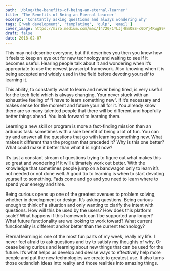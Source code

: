 ```yaml
---
path: '/blog/the-benefits-of-being-an-eternal-learner'
title: 'The Benefits of Being an Eternal Learner'
excerpt: 'Constantly asking questions and always wondering why'
tags: ['web development', 'templating', 'gulp', 'email']
cover_image: https://miro.medium.com/max/14720/1*LJj4hmOES-c0DYj4Kwg89A.jpeg
draft: false
date: 2018-02-07
---
```


This may not describe everyone, but if it describes you then you know how it feels to keep an eye out for new technology and waiting to see if it becomes useful. Hearing people talk about it and wondering when it’s appropriate to use the newest javascript framework. Also knowing when it is being accepted and widely used in the field before devoting yourself to learning it.

This ability, to constantly want to learn and never being tired, is very useful for the tech field which is always changing. Your never stuck with an exhaustive feeling of “I have to learn something new”. If it’s necessary and makes sense for the moment and future your all for it. You already know there are so many talented people that there will be different and hopefully better things ahead. You look forward to learning them.

Learning a new skill or program is more a fact-finding mission than an arduous task. sometimes with a side benefit of being a lot of fun. You can try and answer all the questions that go with learning something new. What makes it different than the program that preceded it? Why is this one better? What could make it better than what it is right now?

It’s just a constant stream of questions trying to figure out what makes this so great and wondering if it will ultimately work out better. With the knowledge that sometimes people jump on a bandwagon only to learn it’s not needed or not done well. A good tip to learning is when to start devoting yourself to something. Fads come and go and you need to learn where to spend your energy and time.

Being curious opens up one of the greatest avenues to problem solving, whether in development or design. It’s asking questions. Being curious enough to think of a situation and only wanting to clarify the intent with questions. How will this be used by the users? How does this platform scale? What happens if this framework can’t be supported any longer? What future functionality are we looking to work toward? What current functionality is different and/or better than the current technology?

Eternal learning is one of the most fun parts of my week, really my life. I never feel afraid to ask questions and try to satisfy my thoughts of why. Or cease being curious and learning about new things that can be used for the future. It’s what helps us develop and devise ways to effectively help more people and put the new technologies we create to greatest use. It also turns those outlandish ideas into reality and those realities into amazing things.